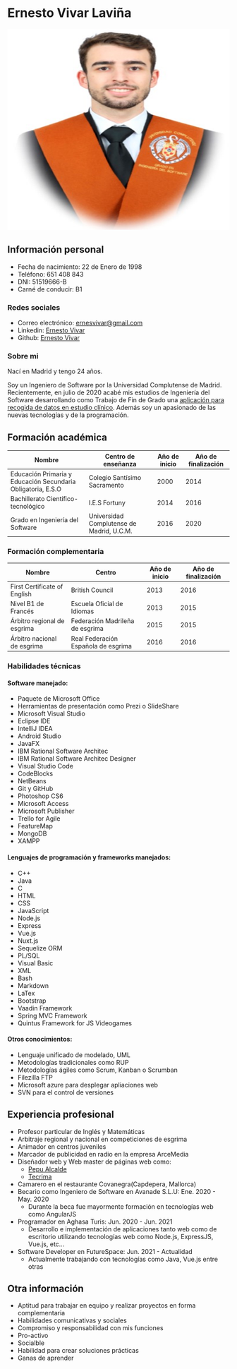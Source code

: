 # **Ernesto Vivar Laviña**

   <img src="https://raw.githubusercontent.com/evivar/Imagenes/master/ErnesOrla.jpg" style="width: 511px; height: 456px; position: center" >

## **Información personal**

+ Fecha de nacimiento: 22 de Enero de 1998
+ Teléfono: 651 408 843
+ DNI: 51519666-B
+ Carné de conducir: B1
  
### **Redes sociales**

+ Correo electrónico: [ernesvivar@gmail.com](mailto:ernesvivar@gmail.com)
+ Linkedin: [Ernesto Vivar](https://www.linkedin.com/in/ernesto-vivar-lavi%C3%B1a-a32162169/)
+ Github: [Ernesto Vivar](https://github.com/evivar)

### **Sobre mi**
Nací en Madrid y tengo 24 años.

Soy un Ingeniero de Software por la Universidad Complutense de Madrid. Recientemente, en julio de 2020 acabé mis estudios de Ingeniería del Software desarrollando como Trabajo de Fin de Grado una [aplicación para recogida de datos en estudio clínico](https://eprints.ucm.es/id/eprint/62036/1/VIVAR_LAVINA_TFG_Ernesto_Vivar_Lavina_4398577_1929856684.pdf). Además soy un apasionado de las nuevas tecnologías y de la programación.


## **Formación académica**
  | Nombre                                                              | Centro de enseñanza                    | Año de inicio | Año de finalización |
|---------------------------------------------------------------------|-----------------------------------------|---------------|------------|
| Educación Primaria y Educación Secundaria Obligatoria, E.S.O | Colegio Santísimo Sacramento            | 2000          | 2014       |
| Bachillerato Científico-tecnológico                                                | I.E.S Fortuny | 2014          | 2016       |
| Grado en Ingeniería del Software        | Universidad Complutense de Madrid, U.C.M.      | 2016          | 2020     |

  
 ### **Formación complementaria**
   | Nombre                                                              | Centro                    | Año de inicio | Año de finalización |
|---------------------------------------------------------------------|-----------------------------------------|---------------|------------|
| First Certificate of English | British Council          | 2013          | 2016       |
| Nivel B1 de Francés                                               | Escuela Oficial de Idiomas | 2013          | 2015       |
| Árbitro regional de esgrima        | Federación Madrileña de esgrima      | 2015          | 2015     |
| Árbitro nacional de esgrima | Real Federación Española de esgrima        | 2016          | 2016       |

  ### **Habilidades técnicas**

#### Software manejado:
  + Paquete de Microsoft Office
  + Herramientas de presentación como Prezi o SlideShare
  + Microsoft Visual Studio 
  + Eclipse IDE
  + IntelliJ IDEA
  + Android Studio
  + JavaFX
  + IBM Rational Software Architec
  + IBM Rational Software Architec Designer
  + Visual Studio Code
  + CodeBlocks
  + NetBeans
  + Git y GitHub
  + Photoshop CS6
  + Microsoft Access
  + Microsoft Publisher
  + Trello for Agile
  + FeatureMap
  + MongoDB
  + XAMPP

#### Lenguajes de programación y frameworks manejados:
  + C++
  + Java
  + C
  + HTML
  + CSS
  + JavaScript
  + Node.js
  + Express
  + Vue.js
  + Nuxt.js
  + Sequelize ORM
  + PL/SQL
  + Visual Basic
  + XML
  + Bash
  + Markdown
  + LaTex
  + Bootstrap
  + Vaadin Framework
  + Spring MVC Framework
  + Quintus Framework for JS Videogames
  
#### Otros conocimientos:
  + Lenguaje unificado de modelado, UML
  + Metodologías tradicionales como RUP
  + Metodologías ágiles como Scrum, Kanban o Scrumban
  + Filezilla FTP
  + Microsoft azure para desplegar apliaciones web
  + SVN para el control de versiones

## **Experiencia profesional**

+ Profesor particular de Inglés y Matemáticas
+ Arbitraje regional y nacional en competiciones de esgrima
+ Animador en centros juveniles
+ Marcador de publicidad en radio en la empresa ArceMedia
+ Diseñador web y Web master de páginas web como:
    + [Pepu Alcalde](http://pepualcalde.org/)
    + [Tecrima](https://www.tecrima.com/)
+ Camarero en el restaurante Covanegra(Capdepera, Mallorca)
+ Becario como Ingeniero de Software en Avanade S.L.U: Ene. 2020 - May. 2020
   + Durante la beca fue mayormente formación en tecnologías web como AngularJS
+ Programador en Aghasa Turis: Jun. 2020 - Jun. 2021
   + Desarrollo e implementación de aplicaciones tanto web como de escritorio utilizando tecnologías web como Node.js, ExpressJS, Vue.js, etc...
+ Software Developer en FutureSpace: Jun. 2021 - Actualidad
   + Actualmente trabajando con tecnologías como Java, Vue.js entre otras

## **Otra información**

 - Aptitud para trabajar en equipo y realizar proyectos en forma complementaria
 - Habilidades comunicativas y sociales
 - Compromiso y responsabilidad con mis funciones
 - Pro-activo
 - Socialble
 - Habilidad para crear soluciones prácticas
 - Ganas de aprender
